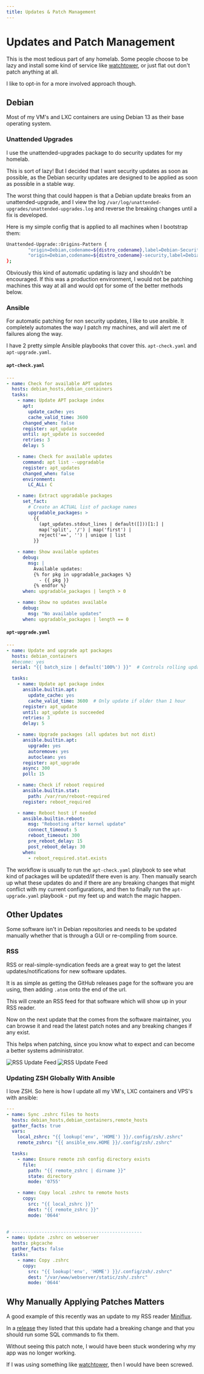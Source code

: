 ```yaml
---
title: Updates & Patch Management
---
```


# Updates and Patch Management

This is the most tedious part of any homelab. Some people choose to be lazy and install some kind of service like [watchtower](https://github.com/containrrr/watchtower), or just flat out don't patch anything at all.

I like to opt-in for a more involved approach though.

## Debian

Most of my VM's and LXC containers are using Debian 13 as their base operating system.

### Unattended Upgrades

I use the unattended-upgrades package to do security updates for my homelab.

This is sort of lazy! But I decided that I want security updates as soon as possible, as the Debian security updates are designed to be applied as soon as possible in a stable way.

The worst thing that could happen is that a Debian update breaks from an unattended-upgrade, and I view the log `/var/log/unattended-upgrades/unattended-upgrades.log` and reverse the breaking changes until a fix is developed.

Here is my simple config that is applied to all machines when I bootstrap them:

```bash
Unattended-Upgrade::Origins-Pattern {
        "origin=Debian,codename=${distro_codename},label=Debian-Security";
        "origin=Debian,codename=${distro_codename}-security,label=Debian-Security";
};
```

Obviously this kind of automatic updating is lazy and shouldn't be encouraged. If this was a production environment, I would not be patching machines this way at all and would opt for some of the better methods below.

### Ansible

For automatic patching for non security updates, I like to use ansible. It completely automates the way I patch my machines, and will alert me of failures along the way.

I have 2 pretty simple Ansible playbooks that cover this. `apt-check.yaml` and `apt-upgrade.yaml`.

#### `apt-check.yaml`
```yaml
---
- name: Check for available APT updates
  hosts: debian_hosts,debian_containers
  tasks:
    - name: Update APT package index
      apt:
        update_cache: yes
        cache_valid_time: 3600
      changed_when: false
      register: apt_update
      until: apt_update is succeeded
      retries: 3
      delay: 5

    - name: Check for available updates
      command: apt list --upgradable
      register: apt_updates
      changed_when: false
      environment:
        LC_ALL: C

    - name: Extract upgradable packages
      set_fact:
        # Create an ACTUAL list of package names
        upgradable_packages: >
          {{ 
            (apt_updates.stdout_lines | default([]))[1:] | 
            map('split', '/') | map('first') | 
            reject('==', '') | unique | list 
          }}

    - name: Show available updates
      debug:
        msg: |
          Available updates:
          {% for pkg in upgradable_packages %}
            - {{ pkg }}
          {% endfor %}
      when: upgradable_packages | length > 0

    - name: Show no updates available
      debug:
        msg: "No available updates"
      when: upgradable_packages | length == 0
```

#### `apt-upgrade.yaml`

```yaml
---
- name: Update and upgrade apt packages
  hosts: debian_containers
  #become: yes
  serial: "{{ batch_size | default('100%') }}"  # Controls rolling updates

  tasks:
    - name: Update apt package index
      ansible.builtin.apt:
        update_cache: yes
        cache_valid_time: 3600  # Only update if older than 1 hour
      register: apt_update
      until: apt_update is succeeded
      retries: 3
      delay: 5

    - name: Upgrade packages (all updates but not dist)
      ansible.builtin.apt:
        upgrade: yes
        autoremove: yes
        autoclean: yes
      register: apt_upgrade
      async: 300
      poll: 15

    - name: Check if reboot required
      ansible.builtin.stat:
        path: /var/run/reboot-required
      register: reboot_required

    - name: Reboot host if needed
      ansible.builtin.reboot:
        msg: "Rebooting after kernel update"
        connect_timeout: 5
        reboot_timeout: 300
        pre_reboot_delay: 15
        post_reboot_delay: 30
      when: 
        - reboot_required.stat.exists
```

The workflow is usually to run the `apt-check.yaml` playbook to see what kind of packages will be updated/if there even is any. Then manually search up what these updates do and if there are any breaking changes that might conflict with my current configurations, and then to finally run the `apt-upgrade.yaml` playbook - put my feet up and watch the magic happen.

## Other Updates

Some software isn't in Debian repositories and needs to be updated manually whether that is through a GUI or re-compiling from source.

### RSS

RSS or real-simple-syndication feeds are a great way to get the latest updates/notifications for new software updates.

It is as simple as getting the GitHub releases page for the software you are using, then adding `.atom` onto the end of the url.

This will create an RSS feed for that software which will show up in your RSS reader. 

Now on the next update that the comes from the software maintainer, you can browse it and read the latest patch notes and any breaking changes if any exist.

This helps when patching, since you know what to expect and can become a better systems administrator.

![RSS Update Feed](/assets/img/updates-in-software-releases-light.webp#only-light)
![RSS Update Feed](/assets/img/updates-in-software-releases-dark.webp#only-dark)


### Updating ZSH Globally With Ansible

I love ZSH. So here is how I update all my VM's, LXC containers and VPS's with ansible:

```yaml
---
- name: Sync .zshrc files to hosts
  hosts: debian_hosts,debian_containers,remote_hosts
  gather_facts: true
  vars:
    local_zshrc: "{{ lookup('env', 'HOME') }}/.config/zsh/.zshrc"
    remote_zshrc: "{{ ansible_env.HOME }}/.config/zsh/.zshrc"

  tasks:
    - name: Ensure remote zsh config directory exists
      file:
        path: "{{ remote_zshrc | dirname }}"
        state: directory
        mode: '0755'

    - name: Copy local .zshrc to remote hosts
      copy:
        src: "{{ local_zshrc }}"
        dest: "{{ remote_zshrc }}"
        mode: '0644'

    
# ------------------------------------------------
- name: Update .zshrc on webserver
  hosts: pkgcache
  gather_facts: false
  tasks:
    - name: Copy .zshrc
      copy:
        src: "{{ lookup('env', 'HOME') }}/.config/zsh/.zshrc"
        dest: "/var/www/webserver/static/zsh/.zshrc"
        mode: '0644'

```

## Why Manually Applying Patches Matters

A good example of this recently was an update to my RSS reader [Miniflux](https://github.com/miniflux/v2).

In a [release](https://github.com/miniflux/v2/releases/tag/2.2.14) they listed that this update had a breaking change and that you should run some SQL commands to fix them.

Without seeing this patch note, I would have been stuck wondering why my app was no longer working.

If I was using something like [watchtower](https://github.com/containrrr/watchtower), then I would have been screwed.


